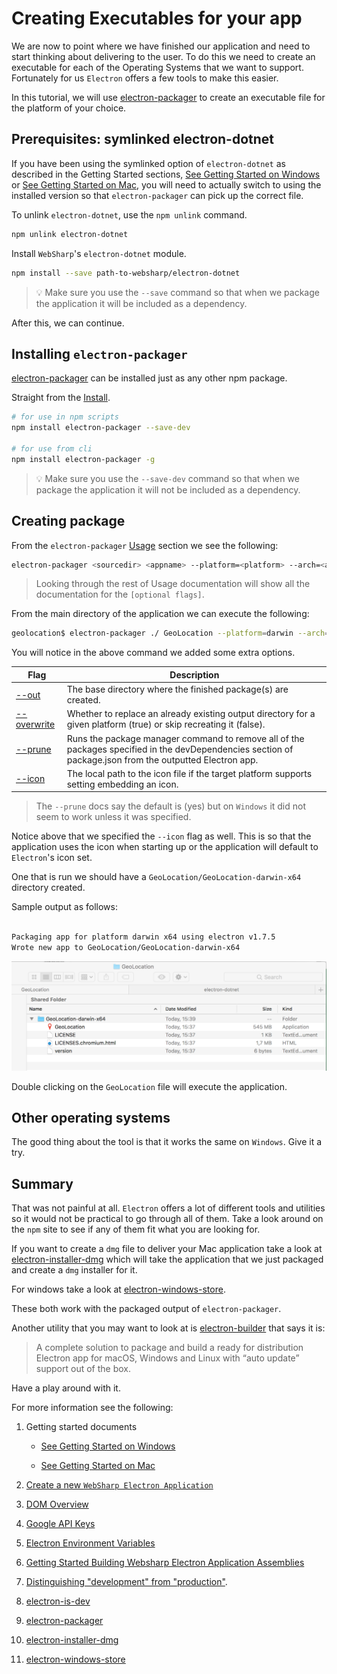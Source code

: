 # Creating Executables for your app

We are now to point where we have finished our application and need to start thinking about delivering to the user.  To do this we need to create an executable for each of the Operating Systems that we want to support.  Fortunately for us `Electron` offers a few tools to make this easier.

In this tutorial, we will use [electron-packager](https://www.npmjs.com/package/electron-packager) to create an executable file for the platform of your choice.

## Prerequisites: symlinked electron-dotnet

If you have been using the symlinked option of `electron-dotnet` as described in the Getting Started sections, [See Getting Started on Windows](https://github.com/xamarin/WebSharp/blob/master/docs/getting-started/getting-started-dev-windows.md) or [See Getting Started on Mac](https://github.com/xamarin/WebSharp/blob/master/docs/getting-started/getting-started-dev-mac.md), you will need to actually switch to using the installed version so that `electron-packager` can pick up the correct file.

To unlink `electron-dotnet`, use the `npm unlink` command.

```bash
npm unlink electron-dotnet
```

Install `WebSharp`'s `electron-dotnet` module.

```bash
npm install --save path-to-websharp/electron-dotnet
```

> :bulb: Make sure you use the `--save` command so that when we package the application it will be included as a dependency.

After this, we can continue.

## Installing `electron-packager`

[electron-packager](https://www.npmjs.com/package/electron-packager) can be installed just as any other npm package.

Straight from the [Install](https://www.npmjs.com/package/electron-packager#installation).

```bash
# for use in npm scripts 
npm install electron-packager --save-dev
 
# for use from cli 
npm install electron-packager -g
```

> :bulb: Make sure you use the `--save-dev` command so that when we package the application it will not be included as a dependency.

## Creating package

From the `electron-packager` [Usage](https://www.npmjs.com/package/electron-packager#usage) section we see the following:

```bash
electron-packager <sourcedir> <appname> --platform=<platform> --arch=<arch> [optional flags...]
```

> Looking through the rest of Usage documentation will show all the documentation for the `[optional flags]`.

From the main directory of the application we can execute the following:

```bash
geolocation$ electron-packager ./ GeoLocation --platform=darwin --arch=x64 --out=./GeoLocation --overwrite --prune=true --icon=./images/icons/appicon.icns 
```

You will notice in the above command we added some extra options.

| Flag | Description |
| --- | --- |
| [--out](https://github.com/electron-userland/electron-packager/blob/master/docs/api.md#out) | The base directory where the finished package(s) are created. |
| [--overwrite](https://github.com/electron-userland/electron-packager/blob/master/docs/api.md#overwrite) | Whether to replace an already existing output directory for a given platform (true) or skip recreating it (false). |
| [--prune](https://github.com/electron-userland/electron-packager/blob/master/docs/api.md#prune) | Runs the package manager command to remove all of the packages specified in the devDependencies section of package.json from the outputted Electron app. |
| [--icon](https://github.com/electron-userland/electron-packager/blob/master/docs/api.md#icon) | The local path to the icon file if the target platform supports setting embedding an icon. |

> The `--prune` docs say the default is (yes) but on `Windows` it did not seem to work unless it was specified.

Notice above that we specified the `--icon` flag as well.  This is so that the application uses the icon when starting up or the application will default to `Electron`'s icon set.

One that is run we should have a `GeoLocation/GeoLocation-darwin-x64` directory created.

Sample output as follows:

```bash

Packaging app for platform darwin x64 using electron v1.7.5
Wrote new app to GeoLocation/GeoLocation-darwin-x64

```

![finder](./images/finder-app.png)

Double clicking on the `GeoLocation` file will execute the application.

## Other operating systems

The good thing about the tool is that it works the same on `Windows`.  Give it a try.


## Summary

That was not painful at all.  `Electron` offers a lot of different tools and utilities so it would not be practical to go through all of them.  Take a look around on the `npm` site to see if any of them fit what you are looking for.

If you want to create a `dmg` file to deliver your Mac application take a look at [electron-installer-dmg](https://www.npmjs.com/package/electron-installer-dmg) which will take the application that we just packaged and create a `dmg` installer for it.

For windows take a look at [electron-windows-store](https://www.npmjs.com/package/electron-windows-store).

These both work with the packaged output of `electron-packager`.

Another utility that you may want to look at is [electron-builder](https://www.npmjs.com/package/electron-builder) that says it is:

> A complete solution to package and build a ready for distribution Electron app for macOS, Windows and Linux with “auto update” support out of the box.

Have a play around with it.

For more information see the following:

1. Getting started documents

    * [See Getting Started on Windows](https://github.com/xamarin/WebSharp/blob/master/docs/getting-started/getting-started-dev-windows.md)
   
    * [See Getting Started on Mac](https://github.com/xamarin/WebSharp/blob/master/docs/getting-started/getting-started-dev-mac.md)

1. [Create a new `WebSharp Electron Application`](https://github.com/xamarin/WebSharp/blob/master/docs/getting-started/getting-started-websharp-electron-application.md#generate-a-websharp-electron-application)

1. [DOM Overview](https://github.com/xamarin/WebSharp/blob/master/docs/tutorials/DOM/overview.md)

1. [Google API Keys](https://developers.google.com/console)

1. [Electron Environment Variables](https://github.com/electron/electron/blob/master/docs/api/environment-variables.md#environment-variables)

1. [Getting Started Building Websharp Electron Application Assemblies](https://github.com/xamarin/WebSharp/blob/master/docs/getting-started/getting-started-websharp-building-assemblies.md)

1. [Distinguishing "development" from "production"](https://github.com/electron/electron/issues/7714).

1. [electron-is-dev](https://www.npmjs.com/package/electron-is-dev)

1. [electron-packager](https://www.npmjs.com/package/electron-packager)

1. [electron-installer-dmg](https://www.npmjs.com/package/electron-installer-dmg)

1. [electron-windows-store](https://www.npmjs.com/package/electron-windows-store)